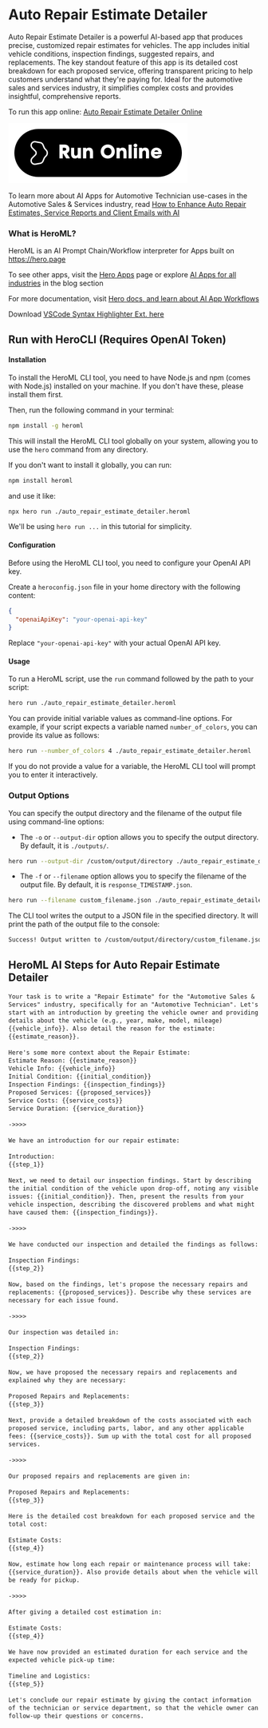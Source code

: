 # Auto Repair Estimate Detailer

Auto Repair Estimate Detailer is a powerful AI-based app that produces precise, customized repair estimates for vehicles. The app includes initial vehicle conditions, inspection findings, suggested repairs, and replacements. The key standout feature of this app is its detailed cost breakdown for each proposed service, offering transparent pricing to help customers understand what they're paying for. Ideal for the automotive sales and services industry, it simplifies complex costs and provides insightful, comprehensive reports.

To run this app online: [Auto Repair Estimate Detailer Online](https://hero.page/app/auto-repair-estimate-detailer-customized-detailed-automotive-repair-estimates/GAbYKpxs56F3qPt0i8P0)

[![Run Auto Repair Estimate Detailer Online](/assets/run.svg)](https://hero.page/app/auto-repair-estimate-detailer-customized-detailed-automotive-repair-estimates/GAbYKpxs56F3qPt0i8P0)

To learn more about AI Apps for Automotive Technician use-cases in the Automotive Sales & Services industry, read [How to Enhance Auto Repair Estimates, Service Reports and Client Emails with AI](https://hero.page/blog/ai/automotive-sales-and-services/how-to-enhance-auto-repair-estimates-service-reports-and-client-emails-with-ai/170749)

### What is HeroML?
HeroML is an AI Prompt Chain/Workflow interpreter for Apps built on https://hero.page 

To see other apps, visit the [Hero Apps](https://hero.page/apps) page or explore [AI Apps for all industries](https://hero.page/blog) in the blog section

For more documentation, visit [Hero docs, and learn about AI App Workflows](https://hero.page/tutorials/introduction-to-heroml)

Download [VSCode Syntax Highlighter Ext. here](https://marketplace.visualstudio.com/items?itemName=hero-page.heroml)

## Run with HeroCLI (Requires OpenAI Token)

#### Installation

To install the HeroML CLI tool, you need to have Node.js and npm (comes with Node.js) installed on your machine. If you don't have these, please install them first. 

Then, run the following command in your terminal:

```bash
npm install -g heroml
```

This will install the HeroML CLI tool globally on your system, allowing you to use the `hero` command from any directory.

If you don't want to install it globally, you can run:

```bash
npm install heroml
```

and use it like:

```bash
npx hero run ./auto_repair_estimate_detailer.heroml
```

We'll be using `hero run ...` in this tutorial for simplicity.

#### Configuration

Before using the HeroML CLI tool, you need to configure your OpenAI API key. 

Create a `heroconfig.json` file in your home directory with the following content:

```json
{
  "openaiApiKey": "your-openai-api-key"
}
```

Replace `"your-openai-api-key"` with your actual OpenAI API key.

#### Usage

To run a HeroML script, use the `run` command followed by the path to your script:

```bash
hero run ./auto_repair_estimate_detailer.heroml
```

You can provide initial variable values as command-line options. For example, if your script expects a variable named `number_of_colors`, you can provide its value as follows:

```bash
hero run --number_of_colors 4 ./auto_repair_estimate_detailer.heroml
```

If you do not provide a value for a variable, the HeroML CLI tool will prompt you to enter it interactively.

### Output Options

You can specify the output directory and the filename of the output file using command-line options:

- The `-o` or `--output-dir` option allows you to specify the output directory. By default, it is `./outputs/`.

```bash
hero run --output-dir /custom/output/directory ./auto_repair_estimate_detailer.heroml
```

- The `-f` or `--filename` option allows you to specify the filename of the output file. By default, it is `response_TIMESTAMP.json`.

```bash
hero run --filename custom_filename.json ./auto_repair_estimate_detailer.heroml
```

The CLI tool writes the output to a JSON file in the specified directory. It will print the path of the output file to the console:

```bash
Success! Output written to /custom/output/directory/custom_filename.json
```


## HeroML AI Steps for Auto Repair Estimate Detailer
```
Your task is to write a "Repair Estimate" for the "Automotive Sales & Services" industry, specifically for an "Automotive Technician". Let's start with an introduction by greeting the vehicle owner and providing details about the vehicle (e.g., year, make, model, mileage) {{vehicle_info}}. Also detail the reason for the estimate: {{estimate_reason}}.

Here's some more context about the Repair Estimate:
Estimate Reason: {{estimate_reason}}
Vehicle Info: {{vehicle_info}}
Initial Condition: {{initial_condition}}
Inspection Findings: {{inspection_findings}}
Proposed Services: {{proposed_services}}
Service Costs: {{service_costs}}
Service Duration: {{service_duration}}

->>>>

We have an introduction for our repair estimate:

Introduction:
{{step_1}}

Next, we need to detail our inspection findings. Start by describing the initial condition of the vehicle upon drop-off, noting any visible issues: {{initial_condition}}. Then, present the results from your vehicle inspection, describing the discovered problems and what might have caused them: {{inspection_findings}}.

->>>>

We have conducted our inspection and detailed the findings as follows:

Inspection Findings:
{{step_2}}

Now, based on the findings, let's propose the necessary repairs and replacements: {{proposed_services}}. Describe why these services are necessary for each issue found.

->>>>

Our inspection was detailed in:

Inspection Findings:
{{step_2}}

Now, we have proposed the necessary repairs and replacements and explained why they are necessary:

Proposed Repairs and Replacements:
{{step_3}}

Next, provide a detailed breakdown of the costs associated with each proposed service, including parts, labor, and any other applicable fees: {{service_costs}}. Sum up with the total cost for all proposed services.

->>>>

Our proposed repairs and replacements are given in:

Proposed Repairs and Replacements:
{{step_3}}

Here is the detailed cost breakdown for each proposed service and the total cost:

Estimate Costs:
{{step_4}}

Now, estimate how long each repair or maintenance process will take: {{service_duration}}. Also provide details about when the vehicle will be ready for pickup.

->>>>

After giving a detailed cost estimation in:

Estimate Costs:
{{step_4}}

We have now provided an estimated duration for each service and the expected vehicle pick-up time:

Timeline and Logistics:
{{step_5}}

Let's conclude our repair estimate by giving the contact information of the technician or service department, so that the vehicle owner can follow-up their questions or concerns.


```


